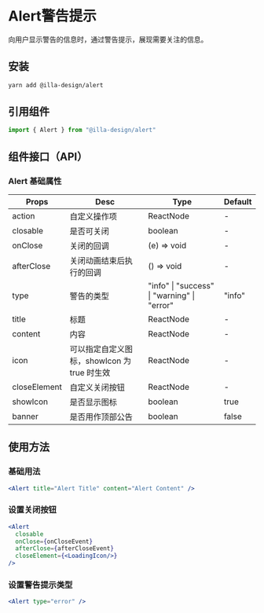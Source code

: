 # Alert警告提示

向用户显示警告的信息时，通过警告提示，展现需要关注的信息。

## 安装

```bash
yarn add @illa-design/alert
```

## 引用组件

```jsx
import { Alert } from "@illa-design/alert"
```

## 组件接口（API）

### Alert 基础属性

| Props        | Desc                                        | Type                                        | Default |
| ------------ | ------------------------------------------- | ------------------------------------------- | ------- |
| action       | 自定义操作项                                | ReactNode                                   | -       |
| closable     | 是否可关闭                                  | boolean                                     | -       |
| onClose      | 关闭的回调                                  | (e) => void                                 | -       |
| afterClose   | 关闭动画结束后执行的回调                    | () => void                                  | -       |
| type         | 警告的类型                                  | "info" \| "success" \| "warning" \| "error" | "info"  |
| title        | 标题                                        | ReactNode                                   | -       |
| content      | 内容                                        | ReactNode                                   | -       |
| icon         | 可以指定自定义图标，showIcon 为 true 时生效 | ReactNode                                   | -       |
| closeElement | 自定义关闭按钮                              | ReactNode                                   | -       |
| showIcon     | 是否显示图标                                | boolean                                     | true    |
| banner       | 是否用作顶部公告                            | boolean                                     | false   |

## 使用方法

### 基础用法

```jsx
<Alert title="Alert Title" content="Alert Content" />
```

### 设置关闭按钮

```jsx
<Alert
  closable
  onClose={onCloseEvent}
  afterClose={afterCloseEvent}
  closeElement={<LoadingIcon/>}
/>
```

### 设置警告提示类型

```jsx
<Alert type="error" />
```
